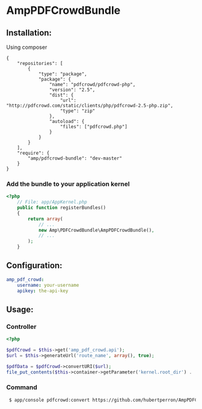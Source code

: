 AmpPDFCrowdBundle
=================

## Installation:

Using composer

    {
        "repositories": [
            {
                "type": "package",
                "package": {
                    "name": "pdfcrowd/pdfcrowd-php",
                    "version": "2.5",
                    "dist": {
                        "url": "http://pdfcrowd.com/static/clients/php/pdfcrowd-2.5-php.zip",
                        "type": "zip"
                    },
                    "autoload": {
                        "files": ["pdfcrowd.php"]
                    }
                }
            }
        ],
        "require": {
            "amp/pdfcrowd-bundle": "dev-master"
        }
    }

### Add the bundle to your application kernel

``` php
<?php
    // File: app/AppKernel.php
    public function registerBundles()
    {
        return array(
            // ...
            new Amp\PDFCrowdBundle\AmpPDFCrowdBundle(),
            // ...
        );
    }
```

## Configuration:

``` yaml
amp_pdf_crowd:
    username: your-username
    apikey: the-api-key
```

## Usage:

### Controller

``` php
<?php

$pdfCrowd = $this->get('amp_pdf_crowd.api');
$url = $this->generateUrl('route_name', array(), true);

$pdfData = $pdfCrowd->convertURI($url);
file_put_contents($this->container->getParameter('kernel.root_dir') . '/web/pdfs/example.pdf', $pdfData); // Make sure this directory is writable
```

### Command

``` bash
 $ app/console pdfcrowd:convert https://github.com/hubertperron/AmpPDFCrowdBundle web/pdfs/example.pdf
```